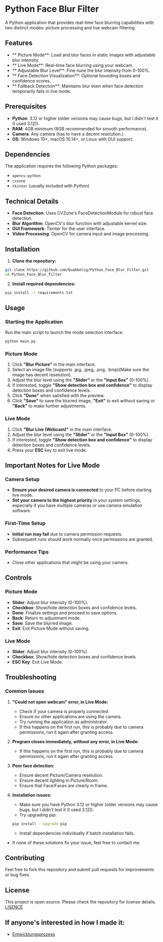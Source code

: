 #  Python Face Blur Filter

A Python application that provides real-time face blurring capabilities with two distinct modes: picture processing and live webcam filtering.

##  Features

- ** Picture Mode**: Load and blur faces in static images with adjustable blur intensity.
- ** Live Mode**: Real-time face blurring using your webcam.
- ** Adjustable Blur Level**: Fine-tune the blur intensity from 0-100%.
- ** Face Detection Visualization**: Optional bounding boxes and confidence scores.
- ** Fallback Detection**: Maintains blur even when face detection temporarily fails in live mode.

##  Prerequisites

- **Python**: 3.12 or higher (older versions may cause bugs, but I didn't test it (I used 3.12)).
- **RAM**: 4GB minimum (8GB recommended for smooth performance).
- **Camera**: Any camera (has to have a decent resolution.)
- **OS**: Windows 10+, macOS 10.14+, or Linux with GUI support.

## Dependencies

The application requires the following Python packages:
- `opencv-python`
- `cvzone`
- `tkinter` (usually included with Python)

## Technical Details

- **Face Detection**: Uses CVZone's FaceDetectionModule for robust face detection.
- **Blur Algorithm**: OpenCV's blur function with adjustable kernel size.
- **GUI Framework**: Tkinter for the user interface.
- **Video Processing**: OpenCV for camera input and image processing.

##  Installation

1. **Clone the repository:**
```bash
git clone https://github.com/Quabbelig/Python_Face_Blur_Filter.git
cd Python_Face_Blur_Filter
```

2. **Install required dependencies:**
```bash
pip install -r requirements.txt
```

##  Usage

### Starting the Application

Run the main script to launch the mode selection interface:

```bash
python main.py
```

### Picture Mode

1. Click **"Blur Picture"** in the main interface.
2. Select an image file (supports .jpg, .jpeg, .png, .bmp)(Make sure the image has decent reselution).
3. Adjust the blur level using the **"Slider"** or the **"Input Box"** (0-100%).
4. If interested, toggle **"Show detection box and confidence"** to display detection boxes and confidence levels.
5. Click **"Done"** when satisfied with the preview.
6. Click **"Save"** to save the blurred image, **"Exit"** to exit without saving or **"Back"** to make further adjustments.

### Live Mode

1. Click **"Blur Live (Webcam)"** in the main interface.
2. Adjust the blur level using the **"Slider"** or the **"Input Box"** (0-100%).
3. If interested, toggle **"Show detection box and confidence"** to display detection boxes and confidence levels.
4. Press your **ESC** key to exit live mode.

## Important Notes for Live Mode

### Camera Setup
- **Ensure your desired camera is connected** to your PC before starting live mode.
- **Set your camera to the highest priority** in your system settings, especially if you have multiple cameras or use camera emulation software.

### First-Time Setup
- **Initial run may fail** due to camera permission requests.
- Subsequent runs should work normally once permissions are granted.

### Performance Tips
- Close other applications that might be using your camera.

## Controls

### Picture Mode
- **Slider**: Adjust blur intensity (0-100%).
- **Checkbox**: Show/hide detection boxes and confidence levels.
- **Done**: Finalize settings and proceed to save options.
- **Back**: Return to adjustment mode.
- **Save**: Save the blurred image.
- **Exit**: Exit Picture Mode without saving.

### Live Mode
- **Slider**: Adjust blur intensity (0-100%)
- **Checkbox**: Show/hide detection boxes and confidence levels
- **ESC Key**: Exit Live Mode.

## Troubleshooting

### Common Issues

1. **"Could not open webcam" error, in Live Mode:**
   - Check if your camera is properly connected.
   - Ensure no other applications are using the camera.
   - Try running the application as administrator.
   - If this happens on the first run, this is probably due to camera permissions, run it again after granting access.

2. **Program closes immediately, without any error, in Live Mode:**
   - If this happens on the first run, this is probably due to camera permissions, run it again after granting access.

3. **Poor face detection:**
   - Ensure decent Picture/Camera reselution.
   - Ensure decent lighting in Picture/Room.
   - Ensure that Face/Faces are clearly in frame.

5. **Installation issues:**
   - Make sure you have Python 3.12 or higher (older versions may cause bugs, but I didn't test it (I used 3.12)).
   - Try upgrading pip:
   ```bash
   pip install --upgrade pip
   ```
   - Install dependencies individually if batch installation fails.
  
- If none of these solutions fix your issue, feel free to contact me.

## Contributing

Feel free to fork this repository and submit pull requests for improvements or bug fixes.

## License

This project is open source. Please check the repository for license details. [LISENCE](./LISENCE.txt)

## If anyone's interested in how I made it:

- [Entwicklungsprozess](./Entwicklungsprozess.md)

